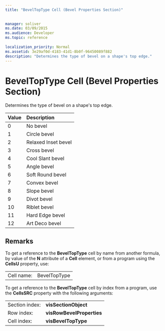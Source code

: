 ```yaml
---
title: "BevelTopType Cell (Bevel Properties Section)"
 
 
manager: soliver
ms.date: 03/09/2015
ms.audience: Developer
ms.topic: reference
 
localization_priority: Normal
ms.assetid: 3e29af0d-4183-41d1-8b0f-96450089f882
description: "Determines the type of bevel on a shape's top edge."
---
```


# BevelTopType Cell (Bevel Properties Section)

Determines the type of bevel on a shape's top edge. 
  
|**Value**|**Description**|
|:-----|:-----|
|0  <br/> |No bevel  <br/> |
|1  <br/> |Circle bevel  <br/> |
|2  <br/> |Relaxed Inset bevel  <br/> |
|3  <br/> |Cross bevel  <br/> |
|4  <br/> |Cool Slant bevel  <br/> |
|5  <br/> |Angle bevel  <br/> |
|6  <br/> |Soft Round bevel  <br/> |
|7  <br/> |Convex bevel  <br/> |
|8  <br/> |Slope bevel  <br/> |
|9  <br/> |Divot bevel  <br/> |
|10  <br/> |Riblet bevel  <br/> |
|11  <br/> |Hard Edge bevel  <br/> |
|12  <br/> |Art Deco bevel  <br/> |
   
## Remarks

To get a reference to the **BevelTopType** cell by name from another formula, by value of the **N** attribute of a **Cell** element, or from a program using the **CellsU** property, use: 
  
|||
|:-----|:-----|
|Cell name:  <br/> |BevelTopType  <br/> |
   
To get a reference to the **BevelTopType** cell by index from a program, use the **CellsSRC** property with the following arguments: 
  
|||
|:-----|:-----|
|Section index:  <br/> |**visSectionObject** <br/> |
|Row index:  <br/> |**visRowBevelProperties** <br/> |
|Cell index:  <br/> |**visBevelTopType** <br/> |
   

